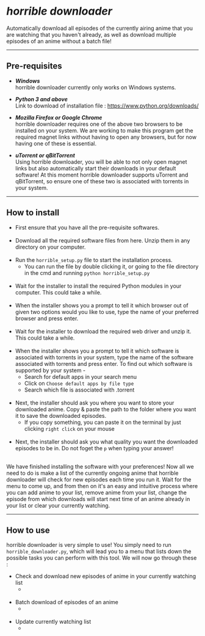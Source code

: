 # ***horrible downloader***

Automatically download all episodes of the currently airing anime that you are watching that you haven't already, as well as download multiple episodes of an anime without a batch file!

<hr />

## Pre-requisites

- ***Windows***<br/>
    horrible downloader currently only works on Windows systems.

- ***Python 3 and above***<br/>
    Link to download of installation file : https://www.python.org/downloads/
    
- ***Mozilla Firefox or Google Chrome***<br/>
    horrible downloader requires one of the above two browsers to be installed on your system. We are working to make this program get the required magnet links without having to open any browsers, but for now having one of these is essential.

- ***uTorrent or qBitTorrent***<br/>
    Using horrible downloader, you will be able to not only open magnet links but also automatically start their downloads in your default software! At this moment horrible downloader supports uTorrent and qBitTorrent, so ensure one of these two is associated with torrents in your system.

<hr />

## How to install

- First ensure that you have all the pre-requisite softwares.<br/><br/>
- Download all the required software files from here. Unzip them in any directory on your computer.<br/><br/>
- Run the `horrible_setup.py` file to start the installation process.
  - You can run the file by double clicking it, or going to the file directory in the cmd and running `python horrible_setup.py`<br/><br/>
- Wait for the installer to install the required Python modules in your computer. This could take a while.<br/><br/>
- When the installer shows you a prompt to tell it which browser out of given two options would you like to use, type the name of your preferred browser and press enter.<br/><br/>
- Wait for the installer to download the required web driver and unzip it. This could take a while.<br/><br/>
- When the installer shows you a prompt to tell it which software is associated with torrents in your system, type the name of the software associated with torrents and press enter. To find out which software is supported by your system -
  - Search for default apps in your search menu
  - Click on `Choose default apps by file type`
  - Search which file is associated with .torrent<br/><br/>
- Next, the installer should ask you where you want to store your downloaded anime. Copy & paste the path to the folder where you want it to save the downloaded episodes.
  - If you copy something, you can paste it on the terminal by just clicking `right click` on your mouse<br/><br/>
- Next, the installer should ask you what quality you want the downloaded episodes to be in. Do not foget the `p` when typing your answer!<br/><br/>
  
We have finished installing the software with your preferences! Now all we need to do is make a list of the currently ongoing anime that horrible downloader will check for new episodes each time you run it. Wait for the menu to come up, and from then on it's an easy and intuitive process where you can add anime to your list, remove anime from your list, change the episode from which downloads will start next time of an anime already in your list or clear your currently watching.

<hr />


## How to use

horrible downloader is very simple to use! You simply need to run `horrible_downloader.py`, which will lead you to a menu that lists down the possible tasks you can perform with this tool. We will now go through these :

- Check and download new episodes of anime in your currently watching list
  - <br/><br/>
- Batch download of episodes of an anime
  - <br/><br/>
- Update currently watching list
  - <br/><br/>